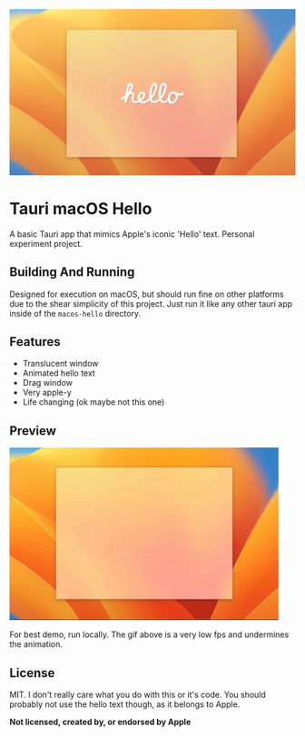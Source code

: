 ![Banner](./github/new_hello_banner.png)

# Tauri macOS Hello
A basic Tauri app that mimics Apple's iconic 'Hello' text. Personal experiment project.

## Building And Running
Designed for execution on macOS, but should run fine on other platforms due to the shear simplicity of this project. Just run it like any other tauri app inside of the `macos-hello` directory. 

## Features
- Translucent window
- Animated hello text
- Drag window
- Very apple-y 
- Life changing (ok maybe not this one)

## Preview
![](./github/animated.gif)

For best demo, run locally. The gif above is a very low fps and undermines the animation.

## License
MIT. I don't really care what you do with this or it's code. You should probably not use the hello text though, as it belongs to Apple.

**Not licensed, created by, or endorsed by Apple**